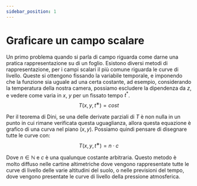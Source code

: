 ```yaml
---
sidebar_position: 1
---
```


# Graficare un campo scalare

Un primo problema quando si parla di campo riguarda come darne una
pratica rappresentazione su di un foglio. Esistono diversi metodi di rappresentazione,
per i campi scalari il più comune riguarda le curve di livello.
Queste si ottengono fissando la variabile temporale, e imponendo che
la funzione sia uguale ad una certa costante, ad esempio, considerando la
temperatura della nostra camera, possiamo escludere la dipendenza da $z$, e
vedere come varia in $x$, $y$ per un fissato tempo $t^*$.
$$
T(x, y, t^∗) = cost
$$

Per il teorema di Dini, se una delle derivate parziali di $T$ è non nulla in un
punto in cui rimane verificata questa uguaglianza, allora questa equazione è
grafico di una curva nel piano $(x, y)$. Possiamo quindi pensare di disegnare
tutte le curve con:
$$
T(x, y, t^∗) = n · c
$$

Dove $n \in \mathbb{N}$ e $c$ è una qualunque costante arbitraria. Questo metodo è molto
diffuso nelle cartine altimetriche dove vengono rappresentate tutte le curve
di livello delle varie altitudini del suolo, o nelle previsioni del tempo, dove
vengono presentate le curve di livello della pressione atmosferica.
